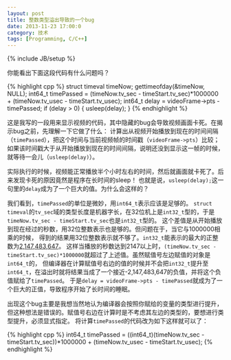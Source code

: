 ```yaml
---
layout: post
title: 整数类型溢出导致的一个bug
date: 2013-11-23 17:00:0
category: 技术
tags: [Programming, C/C++]
---
```

{% include JB/setup %}

你能看出下面这段代码有什么问题吗？

{% highlight cpp %}
struct timeval timeNow;
gettimeofday(&timeNow, NULL);
int64_t timePassed = (timeNow.tv_sec - timeStart.tv_sec)*1000000 + (timeNow.tv_usec - timeStart.tv_usec);
int64_t delay = videoFrame->pts - timePassed;
if (delay > 0) {
    usleep(delay);
}
{% endhighlight %}

<!--more-->
这是我写的一段用来显示视频的代码，其中隐藏的bug会导致视频画面卡死。在揭示bug之前，先理解一下它做了什么：
计算出从视频开始播放到现在的时间间隔（`timePassed`），把这个时间与当前视频帧的时间戳（`videoFrame->pts`）比较；
如果该时间戳大于从开始播放到现在的时间间隔，说明还没到显示这一帧的时候，就等待一会儿（`usleep(delay)`）。

实际执行的时候，视频能正常播放半个小时左右的时间，然后就画面就卡死了。后来发现卡死的原因竟然是程序在长时间的sleep！
也就是说，`usleep(delay);`这一句里的`delay`成为了一个巨大的值。为什么会这样的？

我们看到，`timePassed`的单位是微妙，用`int64_t`表示应该是足够的。
`struct timeval`的`tv_sec`域的类型长度是机器字长，在32位机上是`int32_t`型的，于是`timeNow.tv_sec - timeStart.tv_sec`也是`int32_t`型的。
这个差值是从开始播放到现在经过的秒数，用32位整数表示也是够的。但问题在于，当它与1000000相乘的时候，
得到的结果用32位整数表示就不够了。`int32_t`能表示的最大的正整数为[2,147,483,647](http://stackoverflow.com/questions/94591/what-is-the-maximum-value-for-a-int32)。
这样当播放的秒数达到2147以上时，`(timeNow.tv_sec - timeStart.tv_sec)*1000000`就超过了上述值。虽然赋值号左边赋值的对象是`int64_t`的，
但编译器在计算赋值号右边的值的时候并不会把`int32_t`提升至`int64_t`，在溢出时就将结果当成了一个接近-2,147,483,647的负值，并将这个负值赋给了`timePassed`。
于是`delay = videoFrame->pts - timePassed`就成为了一个巨大的正值，导致程序开始了长时间的睡眠。

出现这个bug主要是我想当然地认为编译器会按照你赋给的变量的类型进行提升，但这种想法是错误的。赋值号右边在计算时是不考虑其左边的类型的，要想进行类型提升，必须显式指定。
将计算`timePassed`的代码改为如下这样就可以了：

{% highlight cpp %}
int64_t timePassed = ((int64_t)(timeNow.tv_sec - timeStart.tv_sec))*1000000 + (timeNow.tv_usec - timeStart.tv_usec);
{% endhighlight %}
